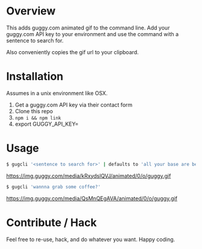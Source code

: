 # Overview

This adds guggy.com animated gif to the command line. Add your guggy.com API key to your environment and use the command with a sentence to search for.

Also conveniently copies the gif url to your clipboard.

# Installation

Assumes in a unix environment like OSX.

1. Get a guggy.com API key via their contact form
2. Clone this repo
3. `npm i && npm link`
4. export GUGGY_API_KEY=<your api key>


# Usage

```bash
$ gugcli '<sentence to search for>' | defaults to 'all your base are belong to us'
```

https://img.guggy.com/media/kRxydslQVJ/animated/0/o/guggy.gif


```bash
$ gugcli 'wannna grab some coffee?'
```

https://img.guggy.com/media/QsMnQEgAVA/animated/0/o/guggy.gif

# Contribute / Hack

Feel free to re-use, hack, and do whatever you want. Happy coding.

